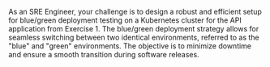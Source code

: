 As an SRE Engineer, your challenge is to design a robust and efficient setup for blue/green deployment testing on a 
Kubernetes cluster for the API application from Exercise 1. The blue/green deployment strategy allows for seamless 
switching between two identical environments, referred to as the "blue" and "green" environments. 
The objective is to minimize downtime and ensure a smooth transition during software releases.

